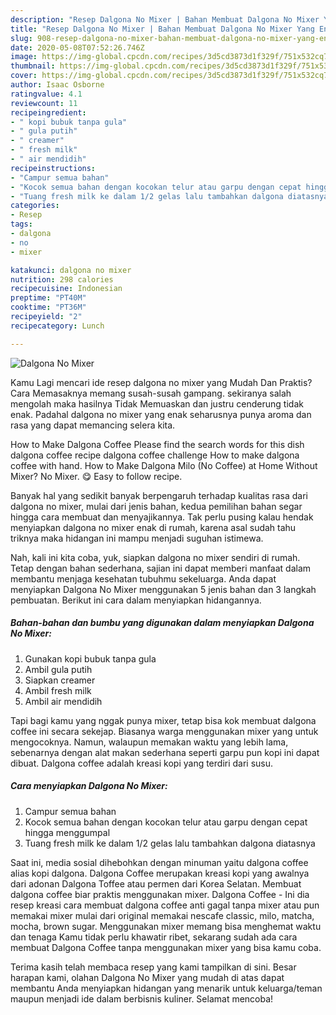 ```yaml
---
description: "Resep Dalgona No Mixer | Bahan Membuat Dalgona No Mixer Yang Enak Banget"
title: "Resep Dalgona No Mixer | Bahan Membuat Dalgona No Mixer Yang Enak Banget"
slug: 908-resep-dalgona-no-mixer-bahan-membuat-dalgona-no-mixer-yang-enak-banget
date: 2020-05-08T07:52:26.746Z
image: https://img-global.cpcdn.com/recipes/3d5cd3873d1f329f/751x532cq70/dalgona-no-mixer-foto-resep-utama.jpg
thumbnail: https://img-global.cpcdn.com/recipes/3d5cd3873d1f329f/751x532cq70/dalgona-no-mixer-foto-resep-utama.jpg
cover: https://img-global.cpcdn.com/recipes/3d5cd3873d1f329f/751x532cq70/dalgona-no-mixer-foto-resep-utama.jpg
author: Isaac Osborne
ratingvalue: 4.1
reviewcount: 11
recipeingredient:
- " kopi bubuk tanpa gula"
- " gula putih"
- " creamer"
- " fresh milk"
- " air mendidih"
recipeinstructions:
- "Campur semua bahan"
- "Kocok semua bahan dengan kocokan telur atau garpu dengan cepat hingga menggumpal"
- "Tuang fresh milk ke dalam 1/2 gelas lalu tambahkan dalgona diatasnya"
categories:
- Resep
tags:
- dalgona
- no
- mixer

katakunci: dalgona no mixer 
nutrition: 298 calories
recipecuisine: Indonesian
preptime: "PT40M"
cooktime: "PT36M"
recipeyield: "2"
recipecategory: Lunch

---
```



![Dalgona No Mixer](https://img-global.cpcdn.com/recipes/3d5cd3873d1f329f/751x532cq70/dalgona-no-mixer-foto-resep-utama.jpg)

Kamu Lagi mencari ide resep dalgona no mixer yang Mudah Dan Praktis? Cara Memasaknya memang susah-susah gampang. sekiranya salah mengolah maka hasilnya Tidak Memuaskan dan justru cenderung tidak enak. Padahal dalgona no mixer yang enak seharusnya punya aroma dan rasa yang dapat memancing selera kita.

How to Make Dalgona Coffee Please find the search words for this dish dalgona coffee recipe dalgona coffee challenge How to make dalgona coffee with hand. How to Make Dalgona Milo (No Coffee) at Home Without Mixer? No Mixer. 😋 Easy to follow recipe.

Banyak hal yang sedikit banyak berpengaruh terhadap kualitas rasa dari dalgona no mixer, mulai dari jenis bahan, kedua pemilihan bahan segar hingga cara membuat dan menyajikannya. Tak perlu pusing kalau hendak menyiapkan dalgona no mixer enak di rumah, karena asal sudah tahu triknya maka hidangan ini mampu menjadi suguhan istimewa.


Nah, kali ini kita coba, yuk, siapkan dalgona no mixer sendiri di rumah. Tetap dengan bahan sederhana, sajian ini dapat memberi manfaat dalam membantu menjaga kesehatan tubuhmu sekeluarga. Anda dapat menyiapkan Dalgona No Mixer menggunakan 5 jenis bahan dan 3 langkah pembuatan. Berikut ini cara dalam menyiapkan hidangannya.

<!--inarticleads1-->

##### Bahan-bahan dan bumbu yang digunakan dalam menyiapkan Dalgona No Mixer:

1. Gunakan  kopi bubuk tanpa gula
1. Ambil  gula putih
1. Siapkan  creamer
1. Ambil  fresh milk
1. Ambil  air mendidih


Tapi bagi kamu yang nggak punya mixer, tetap bisa kok membuat dalgona coffee ini secara sekejap. Biasanya warga menggunakan mixer yang untuk mengocoknya. Namun, walaupun memakan waktu yang lebih lama, sebenarnya dengan alat makan sederhana seperti garpu pun kopi ini dapat dibuat. Dalgona coffee adalah kreasi kopi yang terdiri dari susu. 

<!--inarticleads2-->

##### Cara menyiapkan Dalgona No Mixer:

1. Campur semua bahan
1. Kocok semua bahan dengan kocokan telur atau garpu dengan cepat hingga menggumpal
1. Tuang fresh milk ke dalam 1/2 gelas lalu tambahkan dalgona diatasnya


Saat ini, media sosial dihebohkan dengan minuman yaitu dalgona coffee alias kopi dalgona. Dalgona Coffee merupakan kreasi kopi yang awalnya dari adonan Dalgona Toffee atau permen dari Korea Selatan. Membuat dalgona coffee biar praktis menggunakan mixer. Dalgona Coffee - Ini dia resep kreasi cara membuat dalgona coffee anti gagal tanpa mixer atau pun memakai mixer mulai dari original memakai nescafe classic, milo, matcha, mocha, brown sugar. Menggunakan mixer memang bisa menghemat waktu dan tenaga Kamu tidak perlu khawatir ribet, sekarang sudah ada cara membuat Dalgona Coffee tanpa menggunakan mixer yang bisa kamu coba. 

Terima kasih telah membaca resep yang kami tampilkan di sini. Besar harapan kami, olahan Dalgona No Mixer yang mudah di atas dapat membantu Anda menyiapkan hidangan yang menarik untuk keluarga/teman maupun menjadi ide dalam berbisnis kuliner. Selamat mencoba!
